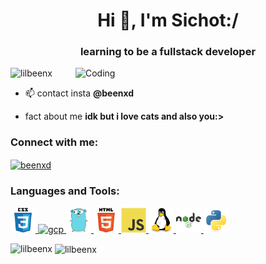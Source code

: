 <h1 align="center">Hi 👋, I'm Sichot:/</h1>
<h3 align="center">learning to be a fullstack developer</h3>
<img align="right" alt="Coding" width="400" src="https://encrypted-tbn0.gstatic.com/images?q=tbn:ANd9GcTqGGsub20uNG2iETOJ8QnB72SoIqX3iTj-5o6J_IdKUQ&s">
<p align="left"> <img src="https://komarev.com/ghpvc/?username=lilbeenx&label=Profile%20views&color=0e75b6&style=flat" alt="lilbeenx" /> </p>

- 📫 contact insta **@beenxd**

- fact about me **idk but i love cats and also you:>**

<h3 align="left">Connect with me:</h3>
<p align="left">
<a href="https://instagram.com/beenxd" target="blank"><img align="center" src="https://raw.githubusercontent.com/rahuldkjain/github-profile-readme-generator/master/src/images/icons/Social/instagram.svg" alt="beenxd" height="30" width="40" /></a>
</p>

<h3 align="left">Languages and Tools:</h3>
<p align="left"> <a href="https://www.w3schools.com/css/" target="_blank" rel="noreferrer"> <img src="https://raw.githubusercontent.com/devicons/devicon/master/icons/css3/css3-original-wordmark.svg" alt="css3" width="40" height="40"/> </a> <a href="https://cloud.google.com" target="_blank" rel="noreferrer"> <img src="https://www.vectorlogo.zone/logos/google_cloud/google_cloud-icon.svg" alt="gcp" width="40" height="40"/> </a> <a href="https://golang.org" target="_blank" rel="noreferrer"> <img src="https://raw.githubusercontent.com/devicons/devicon/master/icons/go/go-original.svg" alt="go" width="40" height="40"/> </a> <a href="https://www.w3.org/html/" target="_blank" rel="noreferrer"> <img src="https://raw.githubusercontent.com/devicons/devicon/master/icons/html5/html5-original-wordmark.svg" alt="html5" width="40" height="40"/> </a> <a href="https://developer.mozilla.org/en-US/docs/Web/JavaScript" target="_blank" rel="noreferrer"> <img src="https://raw.githubusercontent.com/devicons/devicon/master/icons/javascript/javascript-original.svg" alt="javascript" width="40" height="40"/> </a> <a href="https://www.linux.org/" target="_blank" rel="noreferrer"> <img src="https://raw.githubusercontent.com/devicons/devicon/master/icons/linux/linux-original.svg" alt="linux" width="40" height="40"/> </a> <a href="https://nodejs.org" target="_blank" rel="noreferrer"> <img src="https://raw.githubusercontent.com/devicons/devicon/master/icons/nodejs/nodejs-original-wordmark.svg" alt="nodejs" width="40" height="40"/> </a> <a href="https://www.python.org" target="_blank" rel="noreferrer"> <img src="https://raw.githubusercontent.com/devicons/devicon/master/icons/python/python-original.svg" alt="python" width="40" height="40"/> </a> </p>

<p><img align="left" src="https://github-readme-stats.vercel.app/api/top-langs?username=lilbeenx&show_icons=true&locale=en&layout=compact" alt="lilbeenx" /></p>

<p>&nbsp;<img align="center" src="https://github-readme-stats.vercel.app/api?username=lilbeenx&show_icons=true&locale=en" alt="lilbeenx" /></p>
